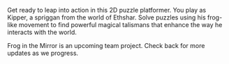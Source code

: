 Get ready to leap into action in this 2D puzzle platformer. You play as Kipper, a spriggan from the world of Ethshar. Solve puzzles using his frog-like movement to find powerful magical talismans that enhance the way he interacts with the world.

Frog in the Mirror is an upcoming team project. Check back for more updates as we progress.